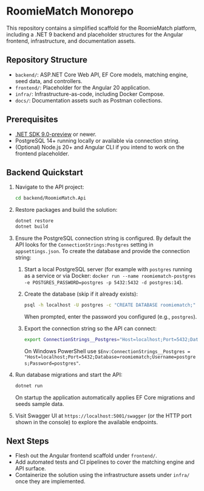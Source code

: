 # RoomieMatch Monorepo

This repository contains a simplified scaffold for the RoomieMatch platform, including a .NET 9 backend and placeholder structures for the Angular frontend, infrastructure, and documentation assets.

## Repository Structure

- `backend/`: ASP.NET Core Web API, EF Core models, matching engine, seed data, and controllers.
- `frontend/`: Placeholder for the Angular 20 application.
- `infra/`: Infrastructure-as-code, including Docker Compose.
- `docs/`: Documentation assets such as Postman collections.

## Prerequisites

- [.NET SDK 9.0-preview](https://dotnet.microsoft.com/en-us/download/dotnet/9.0) or newer.
- PostgreSQL 14+ running locally or available via connection string.
- (Optional) Node.js 20+ and Angular CLI if you intend to work on the frontend placeholder.

## Backend Quickstart

1. Navigate to the API project:

   ```bash
   cd backend/RoomieMatch.Api
   ```

2. Restore packages and build the solution:

   ```bash
   dotnet restore
   dotnet build
   ```

3. Ensure the PostgreSQL connection string is configured. By default the API looks for the `ConnectionStrings:Postgres` setting in `appsettings.json`. To create the database and provide the connection string:

   1. Start a local PostgreSQL server (for example with `postgres` running as a service or via Docker: `docker run --name roomiematch-postgres -e POSTGRES_PASSWORD=postgres -p 5432:5432 -d postgres:14`).
   2. Create the database (skip if it already exists):

      ```bash
      psql -h localhost -U postgres -c "CREATE DATABASE roomiematch;"
      ```

      When prompted, enter the password you configured (e.g., `postgres`).
   3. Export the connection string so the API can connect:

      ```bash
      export ConnectionStrings__Postgres="Host=localhost;Port=5432;Database=roomiematch;Username=postgres;Password=postgres"
      ```

      On Windows PowerShell use ``$Env:ConnectionStrings__Postgres = "Host=localhost;Port=5432;Database=roomiematch;Username=postgres;Password=postgres"``.

4. Run database migrations and start the API:

   ```bash
   dotnet run
   ```

   On startup the application automatically applies EF Core migrations and seeds sample data.

5. Visit Swagger UI at `https://localhost:5001/swagger` (or the HTTP port shown in the console) to explore the available endpoints.

## Next Steps

- Flesh out the Angular frontend scaffold under `frontend/`.
- Add automated tests and CI pipelines to cover the matching engine and API surface.
- Containerize the solution using the infrastructure assets under `infra/` once they are implemented.
